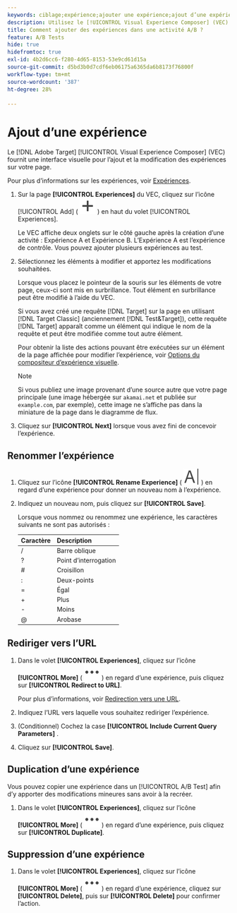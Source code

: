 ```yaml
---
keywords: ciblage;expérience;ajouter une expérience;ajout d’une expérience
description: Utilisez le [!UICONTROL Visual Experience Composer] (VEC) pour ajouter des expériences aux activités.
title: Comment ajouter des expériences dans une activité A/B ?
feature: A/B Tests
hide: true
hidefromtoc: true
exl-id: 4b2d6cc6-f280-4d65-8153-53e9cd61d15a
source-git-commit: d5bd3b0d7cdf6eb06175a6365da6b8173f76800f
workflow-type: tm+mt
source-wordcount: '387'
ht-degree: 28%

---
```


# Ajout d’une expérience

Le [!DNL Adobe Target] [!UICONTROL Visual Experience Composer] (VEC) fournit une interface visuelle pour l’ajout et la modification des expériences sur votre page.

Pour plus d’informations sur les expériences, voir [Expériences](/help/main/c-experiences/experiences.md#concept_A2E10F6AFB3D4AEAB6951EE14688848D).

1. Sur la page **[!UICONTROL Experiences]** du VEC, cliquez sur l’icône [!UICONTROL Add] ( ![ icône Ajouter ](/help/main/assets/icons/Add.svg) ) en haut du volet [!UICONTROL Experiences].

   Le VEC affiche deux onglets sur le côté gauche après la création d’une activité : Expérience A et Expérience B. L’Expérience A est l’expérience de contrôle. Vous pouvez ajouter plusieurs expériences au test.

1. Sélectionnez les éléments à modifier et apportez les modifications souhaitées.

   Lorsque vous placez le pointeur de la souris sur les éléments de votre page, ceux-ci sont mis en surbrillance. Tout élément en surbrillance peut être modifié à l’aide du VEC.

   Si vous avez créé une requête [!DNL Target] sur la page en utilisant [!DNL Target Classic] (anciennement [!DNL Test&Target]), cette requête [!DNL Target] apparaît comme un élément qui indique le nom de la requête et peut être modifiée comme tout autre élément.

   Pour obtenir la liste des actions pouvant être exécutées sur un élément de la page affichée pour modifier l’expérience, voir [Options du compositeur d’expérience visuelle](/help/main/c-experiences/c-visual-experience-composer/viztarget-options.md).

   >[!NOTE]
   >
   >Si vous publiez une image provenant d’une source autre que votre page principale (une image hébergée sur `akamai.net` et publiée sur `example.com`, par exemple), cette image ne s’affiche pas dans la miniature de la page dans le diagramme de flux.

1. Cliquez sur **[!UICONTROL Next]** lorsque vous avez fini de concevoir l’expérience.

## Renommer l’expérience

1. Cliquez sur l’icône **[!UICONTROL Rename Experience]** ( ![Icône Renommer](/help/main/assets/icons/Rename.svg) ) en regard d’une expérience pour donner un nouveau nom à l’expérience.

2. Indiquez un nouveau nom, puis cliquez sur **[!UICONTROL Save]**.

   Lorsque vous nommez ou renommez une expérience, les caractères suivants ne sont pas autorisés :

   | Caractère | Description |
   |--- |--- |
   | / | Barre oblique |
   | ? | Point d’interrogation |
   | # | Croisillon |
   | : | Deux-points |
   | = | Égal |
   | + | Plus |
   | - | Moins |
   | @ | Arobase |

## Rediriger vers l’URL

1. Dans le volet **[!UICONTROL Experiences]**, cliquez sur l’icône **[!UICONTROL More]** ( ![Icône Plus ](/help/main/assets/icons/MoreSmall.svg) ) en regard d’une expérience, puis cliquez sur **[!UICONTROL Redirect to URL]**.

   Pour plus d’informations, voir [Redirection vers une URL](/help/main/c-experiences/c-visual-experience-composer/redirect-offer.md).

1. Indiquez l’URL vers laquelle vous souhaitez rediriger l’expérience.

1. (Conditionnel) Cochez la case **[!UICONTROL Include Current Query Parameters]** .

1. Cliquez sur **[!UICONTROL Save]**.

## Duplication d’une expérience

Vous pouvez copier une expérience dans un [!UICONTROL A/B Test] afin d’y apporter des modifications mineures sans avoir à la recréer.

1. Dans le volet **[!UICONTROL Experiences]**, cliquez sur l’icône **[!UICONTROL More]** ( ![Icône Plus ](/help/main/assets/icons/MoreSmall.svg) ) en regard d’une expérience, puis cliquez sur **[!UICONTROL Duplicate]**.

## Suppression d’une expérience

1. Dans le volet **[!UICONTROL Experiences]**, cliquez sur l’icône **[!UICONTROL More]** ( ![Icône Plus ](/help/main/assets/icons/MoreSmall.svg) ) en regard d’une expérience, cliquez sur **[!UICONTROL Delete]**, puis sur **[!UICONTROL Delete]** pour confirmer l’action.
